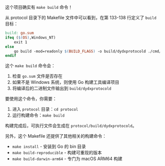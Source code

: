 这个项目确实有 `make build` 命令！

从 protocol 目录下的 Makefile 文件中可以看到，在第 133-138 行定义了 `build` 目标：

```makefile
build: go.sum
ifeq ($(OS),Windows_NT)
	exit 1
else
	go build -mod=readonly $(BUILD_FLAGS) -o build/dydxprotocold ./cmd/dydxprotocold
endif
```

这个 `make build` 命令会：

1. 检查 `go.sum` 文件是否存在
2. 如果不是 Windows 系统，则使用 Go 构建工具编译项目
3. 将编译后的二进制文件输出到 `build/dydxprotocold`

要使用这个命令，你需要：

1. 进入 `protocol` 目录：`cd protocol`
2. 运行构建命令：`make build`

构建完成后，可执行文件会生成在 `protocol/build/dydxprotocold`。

另外，这个 Makefile 还提供了其他相关的构建命令：
- `make install` - 安装到 Go 的 bin 目录
- `make build-reproducible` - 构建可重现的版本
- `make build-darwin-arm64` - 专门为 macOS ARM64 构建